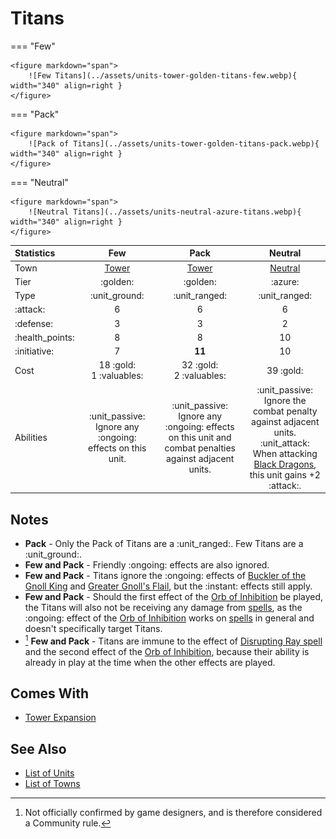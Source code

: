 # Titans

=== "Few"

    <figure markdown="span">
        ![Few Titans](../assets/units-tower-golden-titans-few.webp){ width="340" align=right }
    </figure>

=== "Pack"

    <figure markdown="span">
        ![Pack of Titans](../assets/units-tower-golden-titans-pack.webp){ width="340" align=right }
    </figure>

=== "Neutral"

    <figure markdown="span">
        ![Neutral Titans](../assets/units-neutral-azure-titans.webp){ width="340" align=right }
    </figure>


| Statistics | Few | Pack | Neutral |
| :--- | :---: | :---: | :---: |
| Town | [Tower](../towns/tower.md) | [Tower](../towns/tower.md) | [Neutral](../towns/neutral.md) |
| Tier | :golden: | :golden: | :azure: |
| Type | :unit_ground: | :unit_ranged: | :unit_ranged: |
| :attack: | 6 | 6 | 6 |
| :defense: | 3 | 3 | 2 |
| :health_points: | 8 | 8 | 10 |
| :initiative: | 7 | **11** | 10 |
| Cost | 18 :gold:<br>1 :valuables: | 32 :gold:<br>2 :valuables: | 39 :gold: |
| Abilities | :unit_passive: Ignore any :ongoing: effects on this unit. | :unit_passive: Ignore any :ongoing: effects on this unit and combat penalties against adjacent units. | :unit_passive: Ignore the combat penalty against adjacent units.<br>:unit_attack: When attacking [Black Dragons](black_dragons.md), this unit gains +2 :attack:. |


## Notes

- **Pack** - Only the Pack of Titans are a :unit_ranged:. Few Titans are a :unit_ground:.
- **Few and Pack** - Friendly :ongoing: effects are also ignored.
- **Few and Pack** - Titans ignore the :ongoing: effects of [Buckler of the Gnoll King](../artifacts/buckler_of_the_gnoll_king.md) and [Greater Gnoll's Flail](../artifacts/greater_gnolls_flail.md), but the :instant: effects still apply.
- **Few and Pack** - Should the first effect of the [Orb of Inhibition](../artifacts/orb_of_inhibition.md) be played, the Titans will also not be receiving any damage from [spells](../spells/index.md), as the :ongoing: effect of the [Orb of Inhibition](../artifacts/orb_of_inhibition.md) works on [spells](../spells/index.md) in general and doesn't specifically target Titans.
- [^1] **Few and Pack** - Titans are immune to the effect of [Disrupting Ray spell](../spells/disrupting_ray.md) and the second effect of the [Orb of Inhibition](../artifacts/orb_of_inhibition.md), because their ability is already in play at the time when the other effects are played.


## Comes With

- [Tower Expansion](../content/tower_expansion.md)


## See Also

- [List of Units](index.md)
- [List of Towns](../towns/index.md)


[^1]: Not officially confirmed by game designers, and is therefore considered a Community rule.
